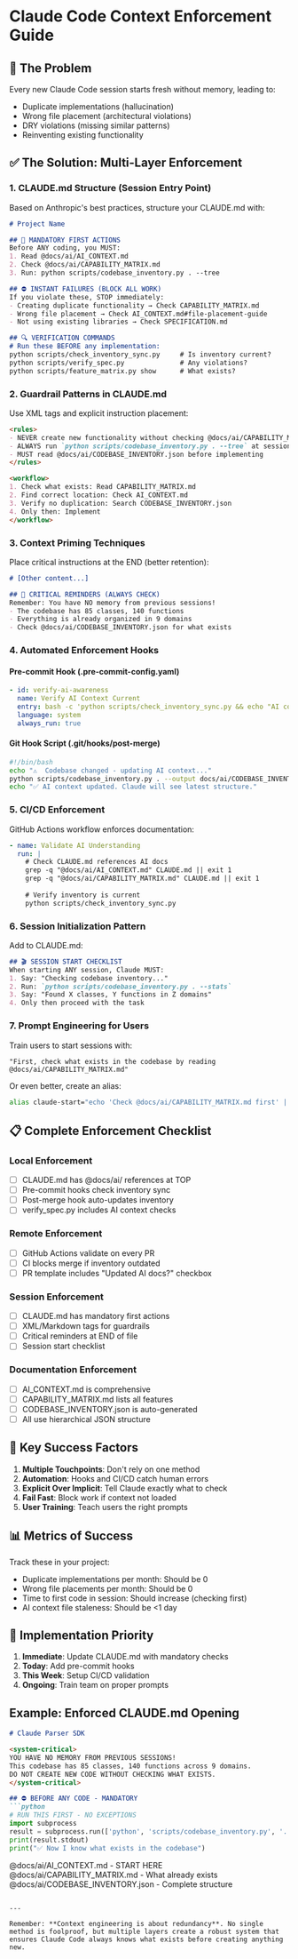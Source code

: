 # Claude Code Context Enforcement Guide

## 🎯 The Problem
Every new Claude Code session starts fresh without memory, leading to:
- Duplicate implementations (hallucination)
- Wrong file placement (architectural violations)
- DRY violations (missing similar patterns)
- Reinventing existing functionality

## ✅ The Solution: Multi-Layer Enforcement

### 1. CLAUDE.md Structure (Session Entry Point)

Based on Anthropic's best practices, structure your CLAUDE.md with:

```markdown
# Project Name

## 🚨 MANDATORY FIRST ACTIONS
Before ANY coding, you MUST:
1. Read @docs/ai/AI_CONTEXT.md
2. Check @docs/ai/CAPABILITY_MATRIX.md  
3. Run: python scripts/codebase_inventory.py . --tree

## ⛔ INSTANT FAILURES (BLOCK ALL WORK)
If you violate these, STOP immediately:
- Creating duplicate functionality → Check CAPABILITY_MATRIX.md
- Wrong file placement → Check AI_CONTEXT.md#file-placement-guide
- Not using existing libraries → Check SPECIFICATION.md

## 🔍 VERIFICATION COMMANDS
# Run these BEFORE any implementation:
python scripts/check_inventory_sync.py     # Is inventory current?
python scripts/verify_spec.py              # Any violations?
python scripts/feature_matrix.py show      # What exists?
```

### 2. Guardrail Patterns in CLAUDE.md

Use XML tags and explicit instruction placement:

```markdown
<rules>
- NEVER create new functionality without checking @docs/ai/CAPABILITY_MATRIX.md
- ALWAYS run `python scripts/codebase_inventory.py . --tree` at session start
- MUST read @docs/ai/CODEBASE_INVENTORY.json before implementing
</rules>

<workflow>
1. Check what exists: Read CAPABILITY_MATRIX.md
2. Find correct location: Check AI_CONTEXT.md  
3. Verify no duplication: Search CODEBASE_INVENTORY.json
4. Only then: Implement
</workflow>
```

### 3. Context Priming Techniques

Place critical instructions at the END (better retention):

```markdown
# [Other content...]

## 🚨 CRITICAL REMINDERS (ALWAYS CHECK)
Remember: You have NO memory from previous sessions!
- The codebase has 85 classes, 140 functions
- Everything is already organized in 9 domains
- Check @docs/ai/CODEBASE_INVENTORY.json for what exists
```

### 4. Automated Enforcement Hooks

#### Pre-commit Hook (.pre-commit-config.yaml)
```yaml
- id: verify-ai-awareness
  name: Verify AI Context Current
  entry: bash -c 'python scripts/check_inventory_sync.py && echo "AI context verified"'
  language: system
  always_run: true
```

#### Git Hook Script (.git/hooks/post-merge)
```bash
#!/bin/bash
echo "⚠️  Codebase changed - updating AI context..."
python scripts/codebase_inventory.py . --output docs/ai/CODEBASE_INVENTORY.json
echo "✅ AI context updated. Claude will see latest structure."
```

### 5. CI/CD Enforcement

GitHub Actions workflow enforces documentation:

```yaml
- name: Validate AI Understanding
  run: |
    # Check CLAUDE.md references AI docs
    grep -q "@docs/ai/AI_CONTEXT.md" CLAUDE.md || exit 1
    grep -q "@docs/ai/CAPABILITY_MATRIX.md" CLAUDE.md || exit 1
    
    # Verify inventory is current
    python scripts/check_inventory_sync.py
```

### 6. Session Initialization Pattern

Add to CLAUDE.md:

```markdown
## 🎬 SESSION START CHECKLIST
When starting ANY session, Claude MUST:
1. Say: "Checking codebase inventory..."
2. Run: `python scripts/codebase_inventory.py . --stats`
3. Say: "Found X classes, Y functions in Z domains"
4. Only then proceed with the task
```

### 7. Prompt Engineering for Users

Train users to start sessions with:

```
"First, check what exists in the codebase by reading @docs/ai/CAPABILITY_MATRIX.md"
```

Or even better, create an alias:

```bash
alias claude-start="echo 'Check @docs/ai/CAPABILITY_MATRIX.md first' | pbcopy"
```

## 📋 Complete Enforcement Checklist

### Local Enforcement
- [ ] CLAUDE.md has @docs/ai/ references at TOP
- [ ] Pre-commit hooks check inventory sync
- [ ] Post-merge hook auto-updates inventory
- [ ] verify_spec.py includes AI context checks

### Remote Enforcement  
- [ ] GitHub Actions validate on every PR
- [ ] CI blocks merge if inventory outdated
- [ ] PR template includes "Updated AI docs?" checkbox

### Session Enforcement
- [ ] CLAUDE.md has mandatory first actions
- [ ] XML/Markdown tags for guardrails
- [ ] Critical reminders at END of file
- [ ] Session start checklist

### Documentation Enforcement
- [ ] AI_CONTEXT.md is comprehensive
- [ ] CAPABILITY_MATRIX.md lists all features
- [ ] CODEBASE_INVENTORY.json is auto-generated
- [ ] All use hierarchical JSON structure

## 🔑 Key Success Factors

1. **Multiple Touchpoints**: Don't rely on one method
2. **Automation**: Hooks and CI/CD catch human errors
3. **Explicit Over Implicit**: Tell Claude exactly what to check
4. **Fail Fast**: Block work if context not loaded
5. **User Training**: Teach users the right prompts

## 📊 Metrics of Success

Track these in your project:
- Duplicate implementations per month: Should be 0
- Wrong file placements per month: Should be 0  
- Time to first code in session: Should increase (checking first)
- AI context file staleness: Should be <1 day

## 🚀 Implementation Priority

1. **Immediate**: Update CLAUDE.md with mandatory checks
2. **Today**: Add pre-commit hooks
3. **This Week**: Setup CI/CD validation
4. **Ongoing**: Train team on proper prompts

## Example: Enforced CLAUDE.md Opening

```markdown
# Claude Parser SDK

<system-critical>
YOU HAVE NO MEMORY FROM PREVIOUS SESSIONS!
This codebase has 85 classes, 140 functions across 9 domains.
DO NOT CREATE NEW CODE WITHOUT CHECKING WHAT EXISTS.
</system-critical>

## ⛔ BEFORE ANY CODE - MANDATORY
```python
# RUN THIS FIRST - NO EXCEPTIONS
import subprocess
result = subprocess.run(['python', 'scripts/codebase_inventory.py', '.', '--stats'], capture_output=True, text=True)
print(result.stdout)
print("✅ Now I know what exists in the codebase")
```

@docs/ai/AI_CONTEXT.md - START HERE
@docs/ai/CAPABILITY_MATRIX.md - What already exists  
@docs/ai/CODEBASE_INVENTORY.json - Complete structure
```

---

Remember: **Context engineering is about redundancy**. No single method is foolproof, but multiple layers create a robust system that ensures Claude Code always knows what exists before creating anything new.